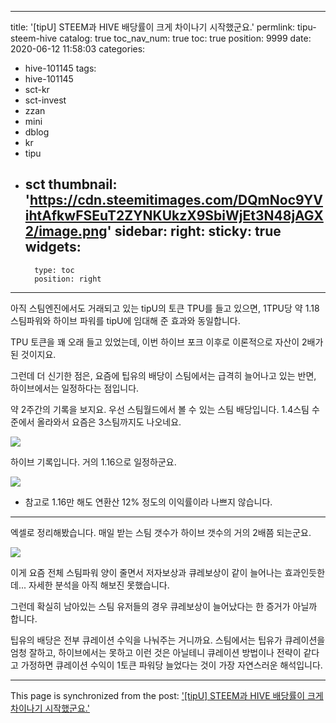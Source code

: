 
---
title: '[tipU] STEEM과 HIVE 배당률이 크게 차이나기 시작했군요.'
permlink: tipu-steem-hive
catalog: true
toc_nav_num: true
toc: true
position: 9999
date: 2020-06-12 11:58:03
categories:
- hive-101145
tags:
- hive-101145
- sct-kr
- sct-invest
- zzan
- mini
- dblog
- kr
- tipu
- sct
thumbnail: 'https://cdn.steemitimages.com/DQmNoc9YVihtAfkwFSEuT2ZYNKUkzX9SbiWjEt3N48jAGX2/image.png'
sidebar:
    right:
        sticky: true
widgets:
    -
        type: toc
        position: right
---


아직 스팀엔진에서도 거래되고 있는 tipU의 토큰 TPU를 들고 있으면, 1TPU당 약 1.18 스팀파워와 하이브 파워를 tipU에 임대해 준 효과와 동일합니다.

TPU 토큰을 꽤 오래 들고 있었는데, 이번 하이브 포크 이후로 이론적으로 자산이 2배가 된 것이지요.

그런데 더 신기한 점은, 요즘에 팁유의 배당이 스팀에서는 급격히 늘어나고 있는 반면, 하이브에서는 일정하다는 점입니다.

약 2주간의 기록을 보지요. 우선 스팀월드에서 볼 수 있는 스팀 배당입니다. 1.4스팀 수준에서 올라와서 요즘은 3스팀까지도 나오네요.

![](https://cdn.steemitimages.com/DQmNoc9YVihtAfkwFSEuT2ZYNKUkzX9SbiWjEt3N48jAGX2/image.png)
<br>

하이브 기록입니다. 거의 1.16으로 일정하군요.

![](https://cdn.steemitimages.com/DQmRaztRCVE8Q22RzFJ2T9o49Wcnh5nwSow1uzpptGJQYqS/image.png)
<br>

* 참고로 1.16만 해도 연환산 12% 정도의 이익률이라 나쁘지 않습니다.

---

엑셀로 정리해봤습니다. 매일 받는 스팀 갯수가 하이브 갯수의 거의 2배쯤 되는군요.

![](https://cdn.steemitimages.com/DQmV3tprGndim6pehPGaznM3xhRZwZm1vsnyxqmzoZyWTmR/image.png)
<br>

이게 요즘 전체 스팀파워 양이 줄면서 저자보상과 큐레보상이 같이 늘어나는 효과인듯한데... 자세한 분석을 아직 해보진 못했습니다.

그런데 확실히 남아있는 스팀 유저들의 경우 큐레보상이 늘어났다는 한 증거가 아닐까 합니다. 

팁유의 배당은 전부 큐레이션 수익을 나눠주는 거니까요. 스팀에서는 팁유가 큐레이션을 엄청 잘하고, 하이브에서는 못하고 이런 것은 아닐테니 큐레이션 방법이나 전략이 같다고 가정하면 큐레이션 수익이 1토큰 파워당 늘었다는 것이 가장 자연스러운 해석입니다.

- - -

This page is synchronized from the post: ['[tipU] STEEM과 HIVE 배당률이 크게 차이나기 시작했군요.'](https://steemit.com/@glory7/tipu-steem-hive)
